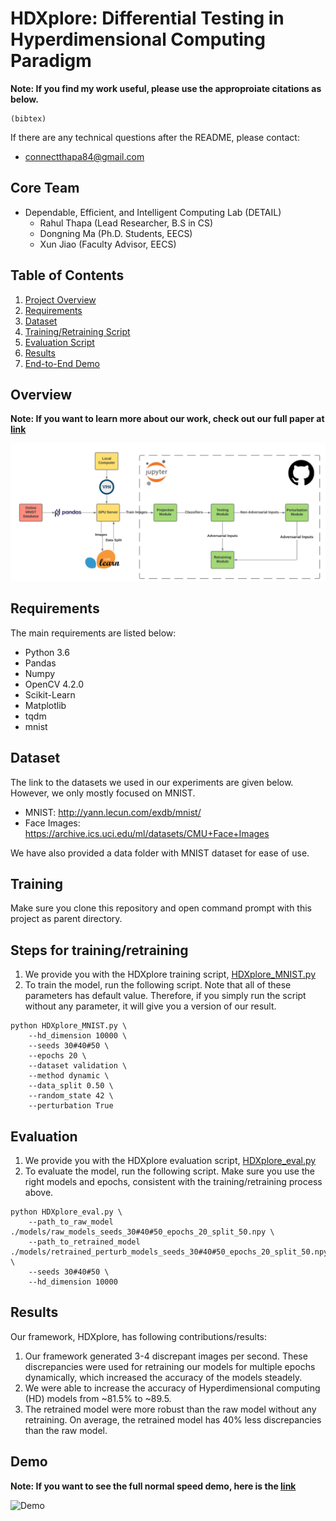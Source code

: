# HDXplore: Differential Testing in Hyperdimensional Computing Paradigm

**Note: If you find my work useful, please use the approproiate citations as below.**

```
(bibtex)
```

If there are any technical questions after the README, please contact:
* connectthapa84@gmail.com

## Core Team
* Dependable, Efficient, and Intelligent Computing Lab (DETAIL)
  	* Rahul Thapa (Lead Researcher, B.S in CS)
	* Dongning Ma (Ph.D. Students, EECS)
	* Xun Jiao (Faculty Advisor, EECS)

## Table of Contents
1. [Project Overview](#Overview)
2. [Requirements](#Requirements)
3. [Dataset](#Dataset) 
4. [Training/Retraining Script](#Training)
5. [Evaluation Script](#Evaluation)
6. [Results](#Results)
7. [End-to-End Demo](#Demo)

## Overview

**Note: If you want to learn more about our work, check out our full paper at [link](link)**

![overview](https://github.com/CSC4790-Fall2020-Org/senior-project-hdc-rahul-thapa/blob/master/assets/HDC_design_diagram.png)

## Requirements

The main requirements are listed below:
* Python 3.6
* Pandas
* Numpy
* OpenCV 4.2.0
* Scikit-Learn
* Matplotlib
* tqdm
* mnist

## Dataset

The link to the datasets we used in our experiments are given below. However, we only mostly focused on MNIST.

* MNIST: http://yann.lecun.com/exdb/mnist/
* Face Images: https://archive.ics.uci.edu/ml/datasets/CMU+Face+Images 

We have also provided a data folder with MNIST dataset for ease of use.  

## Training
Make sure you clone this repository and open command prompt with this project as parent directory. 

## Steps for training/retraining
1. We provide you with the HDXplore training script, [HDXplore_MNIST.py](./HDXplore_MNIST.py)
2. To train the model, run the following script. Note that all of these parameters has default value. Therefore, if you simply run the script without any parameter, it will give you a version of our result. 
```
python HDXplore_MNIST.py \
    --hd_dimension 10000 \
    --seeds 30#40#50 \
    --epochs 20 \
    --dataset validation \
    --method dynamic \
    --data_split 0.50 \
    --random_state 42 \
    --perturbation True
```
## Evaluation
1. We provide you with the HDXplore evaluation script, [HDXplore_eval.py](./HDXplore_eval.py)
2. To evaluate the model, run the following script. Make sure you use the right models and epochs, consistent with the training/retraining process above. 
```
python HDXplore_eval.py \
    --path_to_raw_model ./models/raw_models_seeds_30#40#50_epochs_20_split_50.npy \
    --path_to_retrained_model ./models/retrained_perturb_models_seeds_30#40#50_epochs_20_split_50.npy \
    --seeds 30#40#50 \
    --hd_dimension 10000
```

## Results

Our framework, HDXplore, has following contributions/results:

1. Our framework generated 3-4 discrepant images per second. These discrepancies were used for retraining our models for multiple epochs dynamically, which increased the accuracy of the models steadely.
2. We were able to increase the accuracy of Hyperdimensional computing (HD) models from ~81.5% to ~89.5.
3. The retrained model were more robust than the raw model without any retraining. On average, the retrained model has 40% less discrepancies than the raw model.

## Demo

**Note: If you want to see the full normal speed demo, here is the [link](https://drive.google.com/file/d/1XuxvOmO_U44uPGPP4FpCt9bfVqdzczBW/view?usp=sharing)**

![Demo](https://github.com/CSC4790-Fall2020-Org/senior-project-hdc-rahul-thapa/blob/master/assets/HDXplore_split_50_edit.gif)


